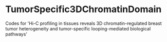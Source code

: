 # TumorSpecific3DChromatinDomain
Codes for 'Hi-C profiling in tissues reveals 3D chromatin-regulated breast tumor heterogeneity and tumor-specific looping-mediated biological pathways'
